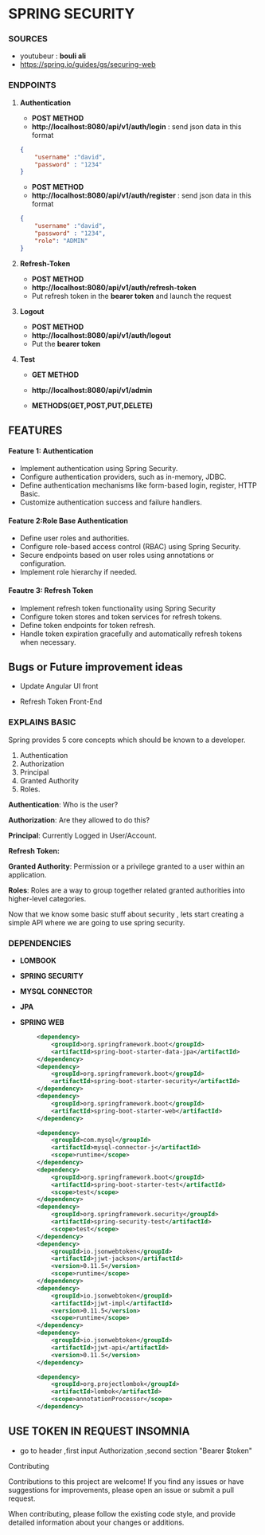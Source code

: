 # SPRING SECURITY

### SOURCES

- youtubeur : **bouli ali**
- https://spring.io/guides/gs/securing-web 

### ENDPOINTS

1. **Authentication** 
   
   - **POST METHOD**
   - **http://localhost:8080/api/v1/auth/login** : send json data in this format 
   
   ```json
   {
       "username" :"david",
       "password" : "1234"
   }
   ```
   
   - **POST METHOD**
   - **http://localhost:8080/api/v1/auth/register** : send json data in this format
   
   ```json
   {
       "username" :"david",
       "password" : "1234",
       "role": "ADMIN"
   }
   ```

2. **Refresh-Token**
   
   - **POST METHOD**
   - **http://localhost:8080/api/v1/auth/refresh-token** 
   - Put refresh token in  the **bearer token** and launch the request

3. **Logout**
   
   - **POST METHOD**
   - **http://localhost:8080/api/v1/auth/logout**
   - Put the **bearer token**

4. **Test** 
   
   - **GET METHOD**
   
   - **http://localhost:8080/api/v1/admin**
   
   - **METHODS(GET,POST,PUT,DELETE)**

## FEATURES

#### Feature 1: Authentication

- Implement authentication using Spring Security.
- Configure authentication providers, such as in-memory, JDBC.
- Define authentication mechanisms like form-based login, register, HTTP Basic.
- Customize authentication success and failure handlers.

#### Feature 2:Role Base Authentication

- Define user roles and authorities.
- Configure role-based access control (RBAC) using Spring Security.
- Secure endpoints based on user roles using annotations or configuration.
- Implement role hierarchy if needed.

#### Feautre 3: Refresh Token

- Implement refresh token functionality using Spring Security
- Configure token stores and token services for refresh tokens.
- Define token endpoints for token refresh.
- Handle token expiration gracefully and automatically refresh tokens when necessary.

## Bugs or Future improvement ideas

- Update Angular UI front

- Refresh Token Front-End

### EXPLAINS BASIC

Spring provides 5 core concepts which should be known to a developer.

1. Authentication
2. Authorization
3. Principal
4. Granted Authority
5. Roles.

**Authentication**: Who is the user?

**Authorization**: Are they allowed to do this?

**Principal**: Currently Logged in User/Account.

**Refresh Token:** 

**Granted Authority**: Permission or a privilege granted to a user within an application.

**Roles**: Roles are a way to group together related granted authorities into higher-level categories.

Now that we know some basic stuff about security , lets start creating a simple API where we are going to use spring security.

### DEPENDENCIES

- **LOMBOOK**

- **SPRING SECURITY**

- **MYSQL CONNECTOR**

- **JPA**

- **SPRING WEB**

```xml
        <dependency>
            <groupId>org.springframework.boot</groupId>
            <artifactId>spring-boot-starter-data-jpa</artifactId>
        </dependency>
        <dependency>
            <groupId>org.springframework.boot</groupId>
            <artifactId>spring-boot-starter-security</artifactId>
        </dependency>
        <dependency>
            <groupId>org.springframework.boot</groupId>
            <artifactId>spring-boot-starter-web</artifactId>
        </dependency>

        <dependency>
            <groupId>com.mysql</groupId>
            <artifactId>mysql-connector-j</artifactId>
            <scope>runtime</scope>
        </dependency>
        <dependency>
            <groupId>org.springframework.boot</groupId>
            <artifactId>spring-boot-starter-test</artifactId>
            <scope>test</scope>
        </dependency>
        <dependency>
            <groupId>org.springframework.security</groupId>
            <artifactId>spring-security-test</artifactId>
            <scope>test</scope>
        </dependency>
        <dependency>
            <groupId>io.jsonwebtoken</groupId>
            <artifactId>jjwt-jackson</artifactId>
            <version>0.11.5</version>
            <scope>runtime</scope>
        </dependency>
        <dependency>
            <groupId>io.jsonwebtoken</groupId>
            <artifactId>jjwt-impl</artifactId>
            <version>0.11.5</version>
            <scope>runtime</scope>
        </dependency>
        <dependency>
            <groupId>io.jsonwebtoken</groupId>
            <artifactId>jjwt-api</artifactId>
            <version>0.11.5</version>
        </dependency>

        <dependency>
            <groupId>org.projectlombok</groupId>
            <artifactId>lombok</artifactId>
            <scope>annotationProcessor</scope>
        </dependency>
```

## USE TOKEN IN REQUEST INSOMNIA

- go to header ,first input Authorization ,second section "Bearer $token"

Contributing

Contributions to this project are welcome! If you find any issues or have suggestions for improvements, please open an issue or submit a pull request.

When contributing, please follow the existing code style, and provide detailed information about your changes or additions.